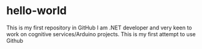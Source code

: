 # hello-world
This is my first repository in GitHub
I am .NET developer and very keen to work on cognitive services/Arduino projects. This is my first attempt to use Github
